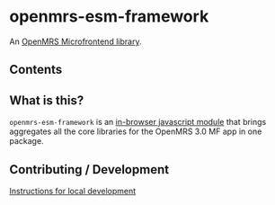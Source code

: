 # openmrs-esm-framework

An [OpenMRS Microfrontend library](https://wiki.openmrs.org/display/projects/Frontend+-+SPA+and+Microfrontends).

## Contents

<!-- toc -->

<!-- tocstop -->

## What is this?

`openmrs-esm-framework` is an [in-browser javascript module](https://github.com/openmrs/openmrs-rfc-frontend/blob/master/text/0002-modules.md) that brings aggregates all the core libraries for the OpenMRS 3.0 MF app in one package.

## Contributing / Development

[Instructions for local development](https://wiki.openmrs.org/display/projects/Setup+local+development+environment+for+OpenMRS+SPA)
